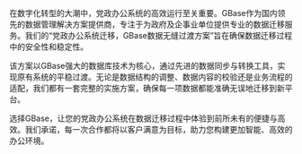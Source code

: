 在数字化转型的大潮中，党政办公系统的高效运行至关重要。GBase作为国内领先的数据管理解决方案提供商，专注于为政府及企事业单位提供专业的数据迁移服务。我们的“党政办公系统迁移，GBase数据无缝过渡方案”旨在确保数据迁移过程中的安全性和稳定性。

该方案以GBase强大的数据库技术为核心，通过先进的数据同步与转换工具，实现原有系统的平稳过渡。无论是数据结构的调整、数据内容的校验还是业务流程的适配，我们都有一套完整的实施方案，确保每一项数据都能准确无误地迁移到新平台。

选择GBase，让您的党政办公系统在数据迁移过程中体验到前所未有的便捷与高效。我们承诺，每一次合作都将以客户满意为目标，助力您构建更加智能、高效的办公环境。